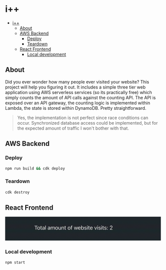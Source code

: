 # i++

- [i++](#i)
  - [About](#about)
  - [AWS Backend](#aws-backend)
    - [Deploy](#deploy)
    - [Teardown](#teardown)
  - [React Frontend](#react-frontend)
    - [Local development](#local-development)

## About

Did you ever wonder how many people ever visited your website? This project will help you figuring it out. It includes a simple three tier web application using AWS serverless services (so its practically free) which simply counts the amount of API calls against the counting API. The API is exposed over an API gateway, the counting logic is implemented within Lambda, the state is stored within DynamoDB. Pretty straightforward. 

> Yes, the implementation is not perfect  since race conditions can occur. Synchronized database access could be implemented, but for the expected amount of traffic I won't bother with that.

## AWS Backend

### Deploy

```bash
npm run build && cdk deploy
```

### Teardown

```bash
cdk destroy
```


## React Frontend

![Demo](doc/demo.gif)

### Local development
```bash
npm start
```